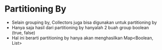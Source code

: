 # Partitioning By

- Selain grouping by, Collectors juga bisa digunakan untuk partitioning by
- Hanya saja hasil dari partitioning by hanyalah 2 buah group boolean (true, false)
- Hal ini berarti partitioning by hanya akan menghasilkan Map<Boolean, List<Value>>